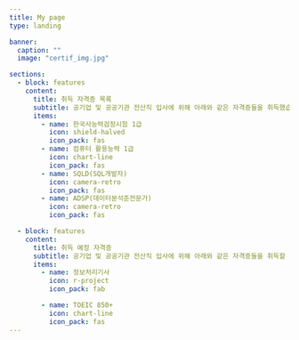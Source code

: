 ```yaml
---
title: My page
type: landing

banner:
  caption: ""
  image: "certif_img.jpg"

sections:
  - block: features
    content:
      title: 취득 자격증 목록
      subtitle: 공기업 및 공공기관 전산직 입사에 위해 아래와 같은 자격증들을 취득했습니다.
      items:
        - name: 한국사능력검정시험 1급
          icon: shield-halved
          icon_pack: fas
        - name: 컴퓨터 활용능력 1급
          icon: chart-line
          icon_pack: fas
        - name: SQLD(SQL개발자)
          icon: camera-retro
          icon_pack: fas
        - name: ADSP(데이터분석준전문가)
          icon: camera-retro
          icon_pack: fas

  - block: features
    content:
      title: 취득 예정 자격증
      subtitle: 공기업 및 공공기관 전산직 입사에 위해 아래와 같은 자격증들을 취득할 예정입니다.
      items:
        - name: 정보처리기사
          icon: r-project
          icon_pack: fab

        - name: TOEIC 850+
          icon: chart-line
          icon_pack: fas
---
```

